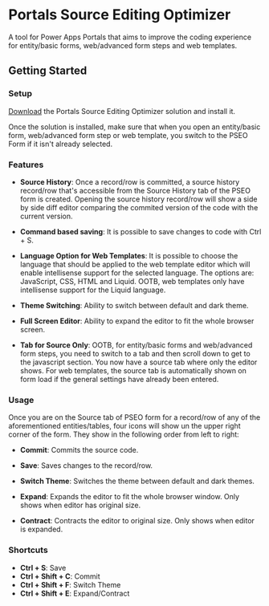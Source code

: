 # Portals Source Editing Optimizer

A tool for Power Apps Portals that aims to improve the coding experience for entity/basic forms, web/advanced form steps and web templates.

## Getting Started

### Setup

[Download](https://github.com/Manfroy/Portals-Source-Editing-Optimizer/releases/download/v1.0.0.0/PortalsSourceEditingOptimizer_1_0_0_0_managed.zip) the Portals Source Editing Optimizer solution and install it.

Once the solution is installed, make sure that when you open an entity/basic form, web/advanced form step or web template, you switch to the PSEO Form if it isn't already selected.

### Features

- **Source History**: Once a record/row is committed, a source history record/row that's accessible from the Source History tab of the PSEO form is created. Opening the source history record/row will show a side by side diff editor comparing the commited version of the code with the current version.

- **Command based saving**: It is possible to save changes to code with Ctrl + S.

- **Language Option for Web Templates**: It is possible to choose the language that should be applied to the web template editor which will enable intellisense support for the selected language. The options are: JavaScript, CSS, HTML and Liquid. OOTB, web templates only have intellisense support for the Liquid language. 

- **Theme Switching**: Ability to switch between default and dark theme.

- **Full Screen Editor**: Ability to expand the editor to fit the whole browser screen.

- **Tab for Source Only**: OOTB, for entity/basic forms and web/advanced form steps, you need to switch to a tab and then scroll down to get to the javascript section. You now have a source tab where only the editor shows. For web templates, the source tab is automatically shown on form load if the general settings have already been entered.


### Usage

Once you are on the Source tab of PSEO form for a record/row of any of the aforementioned entities/tables, four icons will show un the upper right corner of the form. They show in the following order from left to right:

- **Commit**: Commits the source code.

- **Save**: Saves changes to the record/row.

- **Switch Theme**: Switches the theme between default and dark themes.

- **Expand**: Expands the editor to fit the whole browser window. Only shows when editor has original size.

- **Contract**: Contracts the editor to original size. Only shows when editor is expanded.


### Shortcuts

- **Ctrl + S**: Save
- **Ctrl + Shift + C**: Commit
- **Ctrl + Shift + F**: Switch Theme
- **Ctrl + Shift + E**: Expand/Contract
